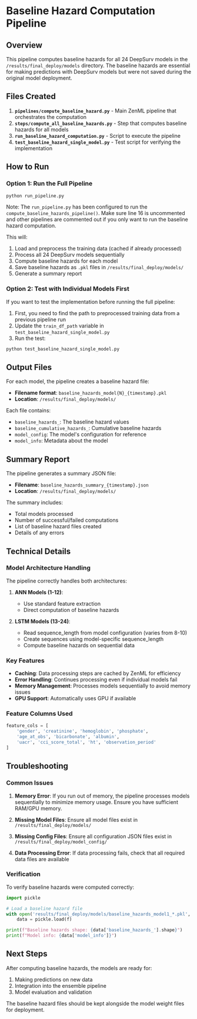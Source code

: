 # Baseline Hazard Computation Pipeline

## Overview

This pipeline computes baseline hazards for all 24 DeepSurv models in the `/results/final_deploy/models` directory. The baseline hazards are essential for making predictions with DeepSurv models but were not saved during the original model deployment.

## Files Created

1. **`pipelines/compute_baseline_hazard.py`** - Main ZenML pipeline that orchestrates the computation
2. **`steps/compute_all_baseline_hazards.py`** - Step that computes baseline hazards for all models
3. **`run_baseline_hazard_computation.py`** - Script to execute the pipeline
4. **`test_baseline_hazard_single_model.py`** - Test script for verifying the implementation

## How to Run

### Option 1: Run the Full Pipeline

```bash
python run_pipeline.py
```

Note: The `run_pipeline.py` has been configured to run the `compute_baseline_hazards_pipeline()`. Make sure line 16 is uncommented and other pipelines are commented out if you only want to run the baseline hazard computation.

This will:
1. Load and preprocess the training data (cached if already processed)
2. Process all 24 DeepSurv models sequentially
3. Compute baseline hazards for each model
4. Save baseline hazards as `.pkl` files in `/results/final_deploy/models/`
5. Generate a summary report

### Option 2: Test with Individual Models First

If you want to test the implementation before running the full pipeline:

1. First, you need to find the path to preprocessed training data from a previous pipeline run
2. Update the `train_df_path` variable in `test_baseline_hazard_single_model.py`
3. Run the test:

```bash
python test_baseline_hazard_single_model.py
```

## Output Files

For each model, the pipeline creates a baseline hazard file:
- **Filename format**: `baseline_hazards_model{N}_{timestamp}.pkl`
- **Location**: `/results/final_deploy/models/`

Each file contains:
- `baseline_hazards_`: The baseline hazard values
- `baseline_cumulative_hazards_`: Cumulative baseline hazards
- `model_config`: The model's configuration for reference
- `model_info`: Metadata about the model

## Summary Report

The pipeline generates a summary JSON file:
- **Filename**: `baseline_hazards_summary_{timestamp}.json`
- **Location**: `/results/final_deploy/models/`

The summary includes:
- Total models processed
- Number of successful/failed computations
- List of baseline hazard files created
- Details of any errors

## Technical Details

### Model Architecture Handling

The pipeline correctly handles both architectures:

1. **ANN Models (1-12)**:
   - Use standard feature extraction
   - Direct computation of baseline hazards

2. **LSTM Models (13-24)**:
   - Read sequence_length from model configuration (varies from 8-10)
   - Create sequences using model-specific sequence_length
   - Compute baseline hazards on sequential data

### Key Features

- **Caching**: Data processing steps are cached by ZenML for efficiency
- **Error Handling**: Continues processing even if individual models fail
- **Memory Management**: Processes models sequentially to avoid memory issues
- **GPU Support**: Automatically uses GPU if available

### Feature Columns Used

```python
feature_cols = [
    'gender', 'creatinine', 'hemoglobin', 'phosphate',
    'age_at_obs', 'bicarbonate', 'albumin',
    'uacr', 'cci_score_total', 'ht', 'observation_period'
]
```

## Troubleshooting

### Common Issues

1. **Memory Error**: If you run out of memory, the pipeline processes models sequentially to minimize memory usage. Ensure you have sufficient RAM/GPU memory.

2. **Missing Model Files**: Ensure all model files exist in `/results/final_deploy/models/`

3. **Missing Config Files**: Ensure all configuration JSON files exist in `/results/final_deploy/model_config/`

4. **Data Processing Error**: If data processing fails, check that all required data files are available

### Verification

To verify baseline hazards were computed correctly:

```python
import pickle

# Load a baseline hazard file
with open('results/final_deploy/models/baseline_hazards_model1_*.pkl', 'rb') as f:
    data = pickle.load(f)

print(f"Baseline hazards shape: {data['baseline_hazards_'].shape}")
print(f"Model info: {data['model_info']}")
```

## Next Steps

After computing baseline hazards, the models are ready for:
1. Making predictions on new data
2. Integration into the ensemble pipeline
3. Model evaluation and validation

The baseline hazard files should be kept alongside the model weight files for deployment.